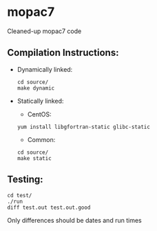 # mopac7
Cleaned-up mopac7 code

## Compilation Instructions:
* Dynamically linked:
  ```
  cd source/
  make dynamic
  ```

* Statically linked:
  * CentOS:
  ```
  yum install libgfortran-static glibc-static
  ```
  * Common:
  ```
  cd source/
  make static
  ```

## Testing:
```
cd test/
./run
diff test.out test.out.good
```
Only differences should be dates and run times
